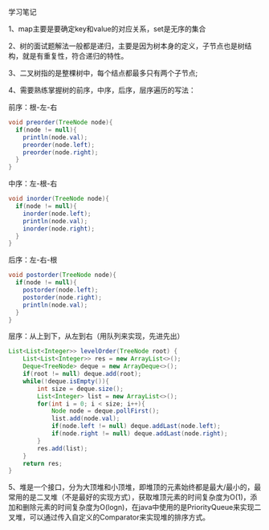 学习笔记

1、map主要是要确定key和value的对应关系，set是无序的集合

2、树的面试题解法一般都是递归，主要是因为树本身的定义，子节点也是树结构，就是有重复性，符合递归的特性。

3、二叉树指的是整棵树中，每个结点都最多只有两个子节点;

4、需要熟练掌握树的前序，中序，后序，层序遍历的写法：

前序：根-左-右

```java
void preorder(TreeNode node){
  if(node != null){
    println(node.val);
    preorder(node.left);
    preorder(node.right);
  }
}

```

中序：左-根-右

```java
void inorder(TreeNode node){
  if(node != null){
  	inorder(node.left);
    println(node.val);
    inorder(node.right);
  }
}
```

后序：左-右-根

```java
void postorder(TreeNode node){
  if(node != null){
  	postorder(node.left);
    postorder(node.right);
    println(node.val);
  }
}
```

层序：从上到下，从左到右（用队列来实现，先进先出）

```java
List<List<Integer>> levelOrder(TreeNode root) {
    List<List<Integer>> res = new ArrayList<>();
    Deque<TreeNode> deque = new ArrayDeque<>();
    if(root != null) deque.add(root);
    while(!deque.isEmpty()){
        int size = deque.size();
        List<Integer> list = new ArrayList<>();
        for(int i = 0; i < size; i++){
            Node node = deque.pollFirst();
            list.add(node.val);
            if(node.left != null) deque.addLast(node.left);
            if(node.right != null) deque.addLast(node.right);
        }
        res.add(list);
    }
    return res;
}
```

5、堆是一个接口，分为大顶堆和小顶堆，即堆顶的元素始终都是最大/最小的，最常用的是二叉堆（不是最好的实现方式），获取堆顶元素的时间复杂度为O(1)，添加和删除元素的时间复杂度为O(logn)，在java中使用的是PriorityQueue来实现二叉堆，可以通过传入自定义的Comparator来实现堆的排序方式。